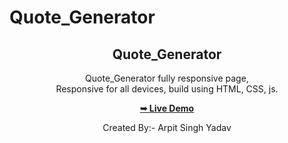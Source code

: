 # Quote_Generator
<div align="center">

  <h2 align="center">Quote_Generator</h2>
  
  Quote_Generator fully responsive page, <br />Responsive for all devices, build using HTML, CSS, js.

  <a href="https://quote-generator-black-three.vercel.app/"><strong>➥ Live Demo</strong></a>

  Created By:- Arpit Singh Yadav

</div>
